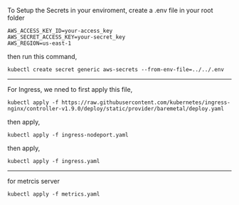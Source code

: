 To Setup the Secrets in your enviroment, create a .env file in your root folder

```
AWS_ACCESS_KEY_ID=your-access_key
AWS_SECRET_ACCESS_KEY=your-secret_key
AWS_REGION=us-east-1
```

then run this command,
```
kubectl create secret generic aws-secrets --from-env-file=../../.env

```
------------------------------------------------------------------------------------------------------------------------------

For Ingress, we nned to first apply this file,

```
kubectl apply -f https://raw.githubusercontent.com/kubernetes/ingress-nginx/controller-v1.9.0/deploy/static/provider/baremetal/deploy.yaml
```
then apply,
```
kubectl apply -f ingress-nodeport.yaml
```

then apply,
```
kubectl apply -f ingress.yaml
```
------------------------------------------------------------------------------------------------------------------------------
for metrcis server
```
kubectl apply -f metrics.yaml
```
